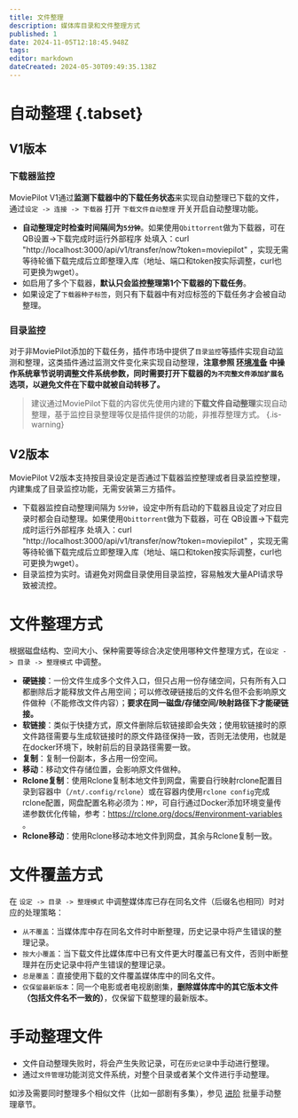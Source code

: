 ```yaml
---
title: 文件整理
description: 媒体库目录和文件整理方式
published: 1
date: 2024-11-05T12:18:45.948Z
tags: 
editor: markdown
dateCreated: 2024-05-30T09:49:35.138Z
---
```


# 自动整理 {.tabset}

## V1版本

### 下载器监控
MoviePilot V1通过**监测下载器中的下载任务状态**来实现自动整理已下载的文件，通过`设定 -> 连接 -> 下载器` 打开 `下载文件自动整理` 开关开启自动整理功能。
- **自动整理定时检查时间隔间为`5分钟`**。如果使用`Qbittorrent`做为下载器，可在 QB设置->下载完成时运行外部程序 处填入：curl "http://localhost:3000/api/v1/transfer/now?token=moviepilot" ，实现无需等待轮循下载完成后立即整理入库（地址、端口和token按实际调整，curl也可更换为wget）。
- 如启用了多个下载器，**默认只会监控整理第1个下载器的下载任务**。
- 如果设定了`下载器种子标签`，则只有下载器中有对应标签的下载任务才会被自动整理。

### 目录监控
对于非MoviePilot添加的下载任务，插件市场中提供了`目录监控`等插件实现自动监测和整理，这类插件通过监测文件变化来实现自动整理，**注意参照 [环境准备](/ready) 中操作系统章节说明调整文件系统参数，同时需要打开下载器的`为不完整文件添加扩展名`选项，以避免文件在下载中就被自动转移了。**

> 建议通过MoviePilot下载的内容优先使用内建的**下载文件自动整理**实现自动整理，基于监控目录整理等仅是插件提供的功能，非推荐整理方式。
{.is-warning}

## V2版本
MoviePilot V2版本支持按目录设定是否通过下载器监控整理或者目录监控整理，内建集成了目录监控功能，无需安装第三方插件。
- 下载器监控自动整理间隔为 `5分钟`，设定中所有启动的下载器且设定了对应目录时都会自动整理。如果使用`Qbittorrent`做为下载器，可在 QB设置->下载完成时运行外部程序 处填入：curl "http://localhost:3000/api/v1/transfer/now?token=moviepilot" ，实现无需等待轮循下载完成后立即整理入库（地址、端口和token按实际调整，curl也可更换为wget）。
- 目录监控为实时。请避免对网盘目录使用目录监控，容易触发大量API请求导致被流控。


# 文件整理方式

根据磁盘结构、空间大小、保种需要等综合决定使用哪种文件整理方式，在`设定 -> 目录 -> 整理模式` 中调整。

- **硬链接**：一份文件生成多个文件入口，但只占用一份存储空间，只有所有入口都删除后才能释放文件占用空间；可以修改硬链接后的文件名但不会影响原文件做种（不能修改文件内容）；**要求在同一磁盘/存储空间/映射路径下才能硬链接。**
- **软链接**：类似于快捷方式，原文件删除后软链接即会失效；使用软链接时的原文件路径需要与生成软链接时的原文件路径保持一致，否则无法使用，也就是在docker环境下，映射前后的目录路径需要一致。
- **复制**：复制一份副本，多占用一份空间。
- **移动**：移动文件存储位置，会影响原文件做种。
- **Rclone复制**：使用Rclone复制本地文件到网盘，需要自行映射rclone配置目录到容器中（`/nt/.config/rclone`）或在容器内使用`rclone config`完成rclone配置，网盘配置名称必须为：`MP`，可自行通过Docker添加环境变量传递参数优化传输，参考：https://rclone.org/docs/#environment-variables 。
- **Rclone移动**：使用Rclone移动本地文件到网盘，其余与Rclone复制一致。


# 文件覆盖方式

在 `设定 -> 目录 -> 整理模式` 中调整媒体库已存在同名文件（后缀名也相同）时对应的处理策略：

- `从不覆盖`：当媒体库中存在同名文件时中断整理，历史记录中将产生错误的整理记录。
- `按大小覆盖`：当下载文件比媒体库中已有文件更大时覆盖已有文件，否则中断整理并在历史记录中将产生错误的整理记录。
- `总是覆盖`：直接使用下载的文件覆盖媒体库中的同名文件。
- `仅保留最新版本`：同一个电影或者电视剧剧集，**删除媒体库中的其它版本文件（包括文件名不一致的）**，仅保留下载整理的最新版本。

# 手动整理文件

- 文件自动整理失败时，将会产生失败记录，可在`历史记录`中手动进行整理。
- 通过`文件管理`功能浏览文件系统，对整个目录或者某个文件进行手动整理。

如涉及需要同时整理多个相似文件（比如一部剧有多集），参见 [进阶](/advanced) 批量手动整理章节。
